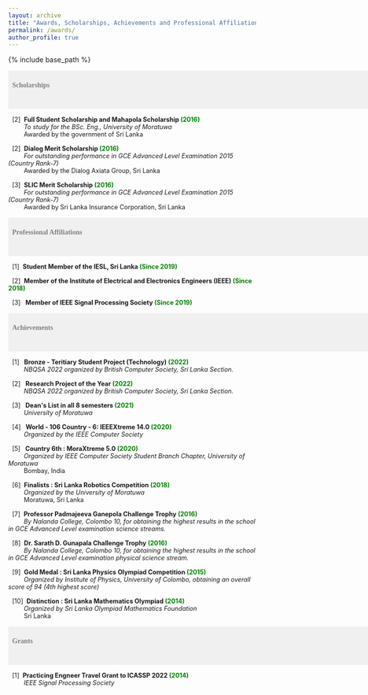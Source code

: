```yaml
---
layout: archive
title: "Awards, Scholarships, Achievements and Professional Affiliations"
permalink: /awards/
author_profile: true
---
```


{% include base_path %}

<span style="font-size:1em;font-family:georgia; color:gray;background-color: #F0F0F0;height: 4em; width: 57em; display:inline-block; vertical-align: middle; padding-top: 22px;padding-left: 8px;text-align: left"><b>Scholarships</b></span><br/>


<span style="font-size:0.9em;padding-left: 8px;text-align: justify"> [2]<span style="color:white">a</span><b>Full Student Scholarship and Mahapola Scholarship<span style="color:green"> (2016) </span></b><br />
 &nbsp; &nbsp; &thinsp; &thinsp; &thinsp; <i>  To study for the BSc. Eng., University of Moratuwa </i><br/>
 &nbsp; &nbsp; &thinsp; &thinsp; &thinsp; Awarded by the government of Sri Lanka <br/>
  
<span style="font-size:0.9em;padding-left: 8px;text-align: justify"> [2]<span style="color:white">a</span><b>Dialog Merit Scholarship<span style="color:green"> (2016) </span></b><br />
 &nbsp; &nbsp; &thinsp; &thinsp; &thinsp; <i>  For outstanding performance in GCE Advanced Level Examination 2015 (Country Rank-7) </i><br/>
 &nbsp; &nbsp; &thinsp; &thinsp; &thinsp; Awarded by the Dialog Axiata Group, Sri Lanka <br/>
 
 <span style="font-size:0.9em;padding-left: 8px;text-align: justify"> [3]<span style="color:white">a</span><b>SLIC Merit Scholarship<span style="color:green"> (2016) </span></b><br />
 &nbsp; &nbsp; &thinsp; &thinsp; &thinsp; <i>  For outstanding performance in GCE Advanced Level Examination 2015 (Country Rank-7) </i><br/>
 &nbsp; &nbsp; &thinsp; &thinsp; &thinsp; Awarded by Sri Lanka Insurance Corporation, Sri Lanka <br/>
 
   
<span style="font-size:1em;font-family:georgia; color:gray;background-color: #F0F0F0;height: 4em; width: 57em; display:inline-block; vertical-align: middle; padding-top: 22px;padding-left: 8px;text-align: left"><b>Professional Affiliations</b></span><br/>

<span style="font-size:0.9em;padding-left: 8px;text-align: justify"> [1]<span style="color:white">a</span><b>Student Member of the IESL, Sri Lanka<span style="color:green"> (Since 2019) </span></b><br />
 
<span style="font-size:0.9em;padding-left: 8px;text-align: justify"> [2]<span style="color:white">a</span><b>Member of the Institute of Electrical and Electronics Engineers (IEEE)<span style="color:green"> (Since 2018) </span></b><br />
 
<span style="font-size:0.9em;padding-left: 8px;text-align: justify"> [3]<span style="color:white">a</span><b> Member of IEEE Signal Processing Society<span style="color:green"> (Since 2019) </span></b><br />
 
<span style="font-size:1em;font-family:georgia; color:gray;background-color: #F0F0F0;height: 4em; width: 57em; display:inline-block; vertical-align: middle; padding-top: 22px;padding-left: 8px;text-align: left"><b>Achievements</b></span><br/>

<span style="font-size:0.9em;padding-left: 8px;text-align: justify"> [1]<span style="color:white">a</span><b> Bronze - Teritiary Student Project (Technology) <span style="color:green"> (2022) </span></b><br />
 &nbsp; &nbsp; &thinsp; &thinsp; &thinsp; <i> NBQSA 2022 organized by British Computer Society, Sri Lanka Section. </i><br/>
 
<span style="font-size:0.9em;padding-left: 8px;text-align: justify"> [2]<span style="color:white">a</span><b> Research Project of the Year <span style="color:green"> (2022) </span></b><br />
 &nbsp; &nbsp; &thinsp; &thinsp; &thinsp; <i> NBQSA 2022 organized by British Computer Society, Sri Lanka Section. </i><br/>
 
<span style="font-size:0.9em;padding-left: 8px;text-align: justify"> [3]<span style="color:white">a</span><b> Dean's List in all 8 semesters <span style="color:green"> (2021) </span></b><br />
 &nbsp; &nbsp; &thinsp; &thinsp; &thinsp; <i> University of Moratuwa </i><br/>
 
<span style="font-size:0.9em;padding-left: 8px;text-align: justify"> [4]<span style="color:white">a</span><b> World - 106 Country - 6: IEEEXtreme 14.0 <span style="color:green"> (2020) </span></b><br />
 &nbsp; &nbsp; &thinsp; &thinsp; &thinsp; <i> Organized by the IEEE Computer Society </i><br/>

 
<span style="font-size:0.9em;padding-left: 8px;text-align: justify"> [5]<span style="color:white">a</span><b> Country 6th : MoraXtreme 5.0 <span style="color:green"> (2020) </span></b><br />
 &nbsp; &nbsp; &thinsp; &thinsp; &thinsp; <i> Organized by IEEE Computer Society Student Branch Chapter, University of Moratuwa </i><br/>
 &nbsp; &nbsp; &thinsp; &thinsp; &thinsp; Bombay, India <br/>
 
<span style="font-size:0.9em;padding-left: 8px;text-align: justify"> [6]<span style="color:white">a</span><b>Finalists : Sri Lanka Robotics Competition<span style="color:green"> (2018) </span></b><br />
 &nbsp; &nbsp; &thinsp; &thinsp; &thinsp; <i> Organized by the University of Moratuwa </i><br/>
 &nbsp; &nbsp; &thinsp; &thinsp; &thinsp; Moratuwa, Sri Lanka <br/>
 
<span style="font-size:0.9em;padding-left: 8px;text-align: justify"> [7]<span style="color:white">a</span><b>Professor Padmajeeva Ganepola Challenge Trophy<span style="color:green"> (2016) </span></b><br />
 &nbsp; &nbsp; &thinsp; &thinsp; &thinsp; <i> By Nalanda College, Colombo 10, for obtaining the highest results in the school in GCE Advanced Level examination science streams.</i><br/>
 
<span style="font-size:0.9em;padding-left: 8px;text-align: justify"> [8]<span style="color:white">a</span><b>Dr. Sarath D. Gunapala Challenge Trophy<span style="color:green"> (2016) </span></b><br />
 &nbsp; &nbsp; &thinsp; &thinsp; &thinsp; <i> By Nalanda College, Colombo 10, for obtaining the highest results in the school in GCE Advanced Level examination physical science stream. </i><br/>
 
<span style="font-size:0.9em;padding-left: 8px;text-align: justify"> [9]<span style="color:white">a</span><b>Gold Medal : Sri Lanka Physics Olympiad Competition<span style="color:green"> (2015) </span></b><br />
 &nbsp; &nbsp; &thinsp; &thinsp; &thinsp; <i> Organized by Institute of Physics, University of Colombo, obtaining an overall score of 94 (4th highest score) </i><br/>
 
<span style="font-size:0.9em;padding-left: 8px;text-align: justify"> [10]<span style="color:white">a</span><b>Distinction : Sri Lanka Mathematics Olympiad<span style="color:green"> (2014) </span></b><br />
 &nbsp; &nbsp; &thinsp; &thinsp; &thinsp; <i> Organized by Sri Lanka Olympiad Mathematics Foundation </i><br/>
 &nbsp; &nbsp; &thinsp; &thinsp; &thinsp; Sri Lanka <br/>
 

<span style="font-size:1em;font-family:georgia; color:gray;background-color: #F0F0F0;height: 4em; width: 57em; display:inline-block; vertical-align: middle; padding-top: 22px;padding-left: 8px;text-align: left"><b>Grants</b></span><br/>

<span style="font-size:0.9em;padding-left: 8px;text-align: justify"> [1]<span style="color:white">a</span><b>Practicing Engneer Travel Grant to ICASSP 2022<span style="color:green"> (2014) </span></b><br />
 &nbsp; &nbsp; &thinsp; &thinsp; &thinsp; <i> IEEE Signal Processing Society </i><br/>
